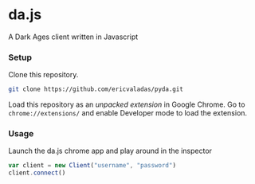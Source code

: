 # da.js
A Dark Ages client written in Javascript

### Setup
Clone this repository.
```sh
git clone https://github.com/ericvaladas/pyda.git
```
Load this repository as an _unpacked extension_ in Google Chrome.
Go to `chrome://extensions/` and enable Developer mode to load the extension.

### Usage
Launch the da.js chrome app and play around in the inspector
```js
var client = new Client("username", "password")
client.connect()
```
